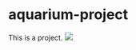# aquarium-project

This is a project.
<img src="https://www.openapis.org/wp-content/uploads/sites/3/2021/12/readme-blue.png">
